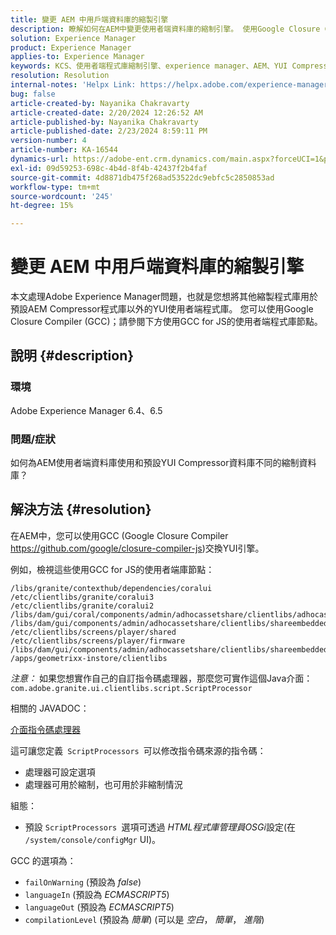 ```yaml
---
title: 變更 AEM 中用戶端資料庫的縮製引擎
description: 瞭解如何在AEM中變更使用者端資料庫的縮制引擎。 使用Google Closure Compiler取代YUI引擎。
solution: Experience Manager
product: Experience Manager
applies-to: Experience Manager
keywords: KCS、使用者端程式庫縮制引擎、experience manager、AEM、YUI Compressor、GCC、Google Closure Compiler
resolution: Resolution
internal-notes: 'Helpx Link: https://helpx.adobe.com/experience-manager/kb/how-to-change-the-minification-engine-for-client-libraries-in-AEM.html'
bug: false
article-created-by: Nayanika Chakravarty
article-created-date: 2/20/2024 12:26:52 AM
article-published-by: Nayanika Chakravarty
article-published-date: 2/23/2024 8:59:11 PM
version-number: 4
article-number: KA-16544
dynamics-url: https://adobe-ent.crm.dynamics.com/main.aspx?forceUCI=1&pagetype=entityrecord&etn=knowledgearticle&id=0e953abb-86cf-ee11-9079-6045bd006239
exl-id: 09d59253-698c-4b4d-8f4b-42437f2b4faf
source-git-commit: 4d8871db475f268ad53522dc9ebfc5c2850853ad
workflow-type: tm+mt
source-wordcount: '245'
ht-degree: 15%

---
```


# 變更 AEM 中用戶端資料庫的縮製引擎


本文處理Adobe Experience Manager問題，也就是您想將其他縮製程式庫用於預設AEM Compressor程式庫以外的YUI使用者端程式庫。 您可以使用Google Closure Compiler (GCC)；請參閱下方使用GCC for JS的使用者端程式庫節點。

## 說明 {#description}


### <b>環境</b>

Adobe Experience Manager 6.4、6.5

### <b>問題/症狀</b>

如何為AEM使用者端資料庫使用和預設YUI Compressor資料庫不同的縮制資料庫？


## 解決方法 {#resolution}


在AEM中，您可以使用GCC (Google Closure Compiler https://github.com/google/closure-compiler-js)交換YUI引擎。

例如，檢視這些使用GCC for JS的使用者端庫節點：


```
/libs/granite/contexthub/dependencies/coralui
/etc/clientlibs/granite/coralui3
/etc/clientlibs/granite/coralui2
/libs/dam/gui/coral/components/admin/adhocassetshare/clientlibs/adhocassetshare
/libs/dam/gui/components/admin/adhocassetshare/clientlibs/shareembedded
/etc/clientlibs/screens/player/shared
/etc/clientlibs/screens/player/firmware
/libs/dam/gui/components/admin/adhocassetshare/clientlibs/shareembeddedpreview
/apps/geometrixx-instore/clientlibs
```


*注意：* 如果您想實作自己的自訂指令碼處理器，那麼您可實作這個Java介面：
`com.adobe.granite.ui.clientlibs.script.ScriptProcessor`

相關的 JAVADOC：

[介面指令碼處理器](https://helpx.adobe.com/tw/experience-manager/6-5/sites/developing/using/reference-materials/javadoc/com/adobe/granite/ui/clientlibs/script/ScriptProcessor.html)

這可讓您定義` ScriptProcessors `可以修改指令碼來源的指令碼：

- 處理器可設定選項
- 處理器可用於縮制，也可用於非縮制情況


組態：

- 預設 `ScriptProcessors `選項可透過 *HTML程式庫管理員OSGi*&#x200B;設定(在 `/system/console/configMgr` UI)。


GCC 的選項為：

- `failOnWarning` (預設為 *false*)
- `languageIn` (預設為 *ECMASCRIPT5*)
- `languageOut` (預設為 *ECMASCRIPT5*)
- `compilationLevel` (預設為 *簡單*) (可以是 *空白*， *簡單*， *進階*)
